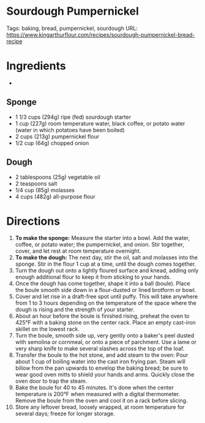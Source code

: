 # Sourdough Pumpernickel

Tags: baking, bread, pumpernickel, sourdough
URL: https://www.kingarthurflour.com/recipes/sourdough-pumpernickel-bread-recipe

# Ingredients

- 

## **Sponge**

- 1 1/3 cups (294g) ripe (fed) sourdough starter
- 1 cup (227g) room temperature water, black coffee, or potato water (water in which potatoes have been boiled)
- 2 cups (213g) pumpernickel flour
- 1/2 cup (64g) chopped onion

## **Dough**

- 2 tablespoons (25g) vegetable oil
- 2 teaspoons salt
- 1/4 cup (85g) molasses
- 4 cups (482g) all-purpose flour

# Directions

1. **To make the sponge:** Measure the starter into a bowl. Add the water, coffee, or potato water; the pumpernickel, and onion. Stir together, cover, and let rest at room temperature overnight.
2. **To make the dough:** The next day, stir the oil, salt and molasses into the sponge. Stir in the flour 1 cup at a time, until the dough comes together.
3. Turn the dough out onto a lightly floured surface and knead, adding only enough additional flour to keep it from sticking to your hands.
4. Once the dough has come together, shape it into a ball (boule). Place the boule smooth side down in a flour-dusted or lined brotform or bowl.
5. Cover and let rise in a draft-free spot until puffy. This will take anywhere from 1 to 3 hours depending on the temperature of the space where the dough is rising and the strength of your starter.
6. About an hour before the boule is finished rising, preheat the oven to 425°F with a baking stone on the center rack. Place an empty cast-iron skillet on the lowest rack.
7. Turn the boule, smooth side up, very gently onto a baker's peel dusted with semolina or cornmeal, or onto a piece of parchment. Use a lame or very sharp knife to make several slashes across the top of the loaf.
8. Transfer the boule to the hot stone, and add steam to the oven: Pour about 1 cup of boiling water into the cast iron frying pan. Steam will billow from the pan upwards to envelop the baking bread; be sure to wear good oven mitts to shield your hands and arms. Quickly close the oven door to trap the steam.
9. Bake the boule for 40 to 45 minutes. It's done when the center temperature is 200°F when measured with a digital thermometer. Remove the boule from the oven and cool it on a rack before slicing.
10. Store any leftover bread, loosely wrapped, at room temperature for several days; freeze for longer storage.